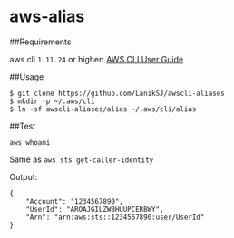 # aws-alias

##Requirements

aws cli ``1.11.24`` or higher:
[AWS CLI User Guide](http://docs.aws.amazon.com/cli/latest/userguide/installing.html)

##Usage

```
$ git clone https://github.com/LanikSJ/awscli-aliases
$ mkdir -p ~/.aws/cli
$ ln -sf awscli-aliases/alias ~/.aws/cli/alias
```
##Test

```
aws whoami
```
Same as ``aws sts get-caller-identity``

Output:

```
{
    "Account": "1234567890",
    "UserId": "AROAJGILZWBHUUPCERBWY",
    "Arn": "arn:aws:sts::1234567890:user/UserId"
}
```
